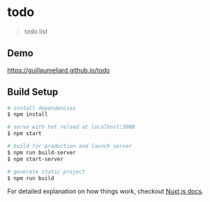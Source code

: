 # todo

> todo list

## Demo
https://guillaumeliard.github.io/todo

## Build Setup

``` bash
# install dependencies
$ npm install

# serve with hot reload at localhost:3000
$ npm start

# build for production and launch server
$ npm run build-server
$ npm start-server

# generate static project
$ npm run build
```

For detailed explanation on how things work, checkout [Nuxt.js docs](https://nuxtjs.org).
